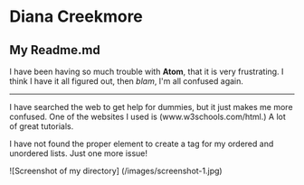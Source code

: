 <h1>Diana Creekmore</h1>
<h2>My Readme.md</h2>
<p>                                                                                     
  
  </p>  
<p>I have been having so much trouble with <b>Atom</b>, that it is very frustrating. I think I have it all figured out, then <i>blam</i>, I'm all confused again.</p>
<hr />
I have searched the web to get help for dummies, but it just makes me more confused.  One of the websites I used is (www.w3schools.com/html.) A lot of great tutorials.</p>
<p>I have not found the proper element to create a tag for my ordered and unordered lists. Just one more issue!</p>
![Screenshot of my
directory] (/images/screenshot-1.jpg) 
